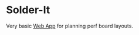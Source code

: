 # Solder-It
Very basic [Web App](https://malu202.github.io/Solder-It/) for planning perf board layouts.
